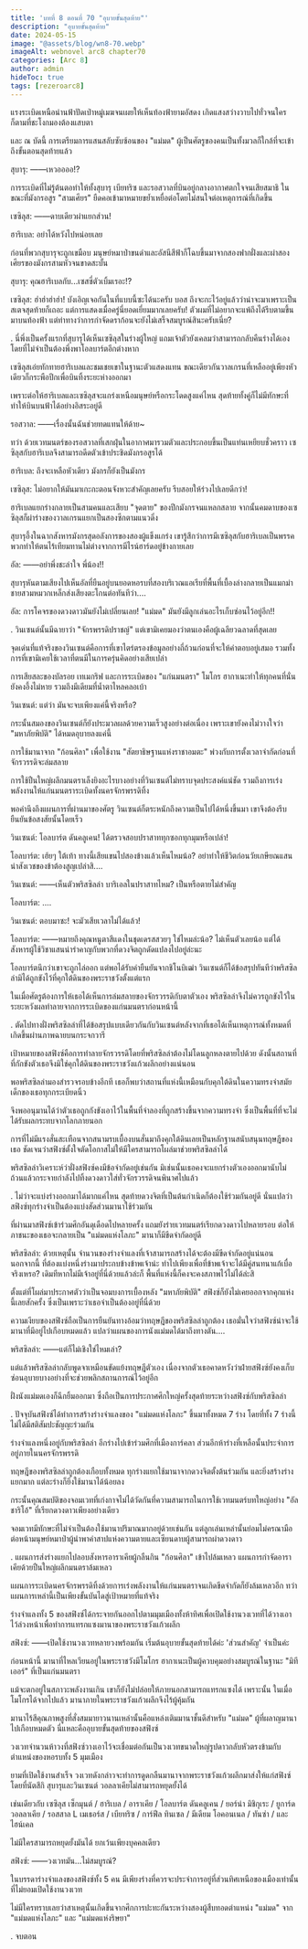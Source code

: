 ```yaml
---
title: 'บทที่ 8 ตอนที่ 70 "อุบายขั้นสุดท้าย"'
description: "อุบายขั้นสุดท้าย"
date: 2024-05-15
image: "@assets/blog/wn8-70.webp"
imageAlt: webnovel arc8 chapter70
categories: [Arc 8]
author: admin
hideToc: true
tags: [rezeroarc8]
---
```


แรงระเบิดเหนือน่านฟ้าปัดเป่าหมู่เมฆจนเผยให้เห็นท้องฟ้ายามอัสดง เกิดแสงสว่างวาบไปทั่วจนใครก็ตามที่ชะโงกมองต้องแสบตา

และ ณ บัดนี้ การเตรียมการแสนสลับซับซ้อนของ "แม่มด" ผู้เป็นศัตรูของคนเป็นทั้งมวลก็ใกล้ที่จะเข้าถึงขั้นตอนสุดท้ายแล้ว

สุบารุ: ――เหวออออ!?

การระเบิดที่ไม่รู้ต้นตอทำให้ทั้งสุบารุ เบียทริซ และรอสวาลที่บินอยู่กลางอากาศตกใจจนเสียสมาธิ ในขณะที่มังกรอสูร "สามเศียร" ยืดคอเข้ามาหมายขย้ำเหยื่อต่อโดยไม่สนใจต่อเหตุการณ์ที่เกิดขึ้น

เซซิลุส: ――ดาบเดียวผ่าแยกส่วน!

ฮาริเบล: อย่าได้หวังไปหน่อยเลย

ก่อนที่พวกสุบารุจะถูกเขมือบ มนุษย์หมาป่าขนดำและอัสนีสีฟ้าก็โฉบขึ้นมาจากสองฟากฝั่งและผ่าสองเศียรของมังกรสามหัวจนขาดสะบั้น

สุบารุ: คุณฮาริเบลกับ...เซสซี่ตัวเบิ้มเรอะ!?

เซซิลุส: ฮ่าฮ่าฮ่าฮ่า! บังเอิญเจอกันในที่แบบนี้ซะได้นะครับ บอส ถึงจะกะไว้อยู่แล้วว่าน่าจะมาเพราะเป็นสเตจสุดท้ายก็เถอะ แต่การแสดงเมื่อครู่นี่ยอดเยี่ยมมากเลยครับ! ตัวผมที่ไม่อยากจะแพ้ถึงได้รีบตามขึ้นมาบนท้องฟ้า แต่ท่าทางว่าการกำจัดดราก้อนจะยังไม่เสร็จสมบูรณ์สินะครับเนี่ย?

.
นี่พึ่งเป็นครั้งแรกที่สุบารุได้เห็นเซซิลุสในร่างผู้ใหญ่ แถมเจ้าตัวยังเคลมว่าสามารถกลับคืนร่างได้เองโดยที่ไม่จำเป็นต้องพึ่งพาโอลบาร์ตอีกต่างหาก

เซซิลุสเอ่ยทักทายฮาริเบลและชมเชยเขาในฐานะตัวแสดงแทน ขณะเดียวกันวาลเกรนที่เหลืออยู่เพียงหัวเดียวก็กระพือปีกเพื่อบินทิ้งระยะห่างออกมา

เพราะต่อให้ฮาริเบลและเซซิลุสจะแกร่งเหนือมนุษย์หรือกระโดดสูงแค่ไหน สุดท้ายทั้งคู่ก็ไม่มีทักษะที่ทำให้บินบนฟ้าได้อย่างอิสระอยู่ดี

รอสวาล: ――เรื่องนั้นฉันช่วยทดแทนให้ด้าย~

ทว่า ด้วยเวทมนตร์ของรอสวาลที่เสกฝุ่นในอากาศมารวมตัวและประกอบขึ้นเป็นแท่นเหยียบชั่วคราว เซซิลุสกับฮาริเบลจึงสามารถดีดตัวเข้าประชิดมังกรอสูรได้

ฮาริเบล: ถึงจะเหลือหัวเดียว มังกรก็ยังเป็นมังกร

เซซิลุส: ไม่อยากให้มันมาเกะกะตอนจังหวะสำคัญเลยครับ รีบสอยให้ร่วงไปเลยดีกว่า!

ฮาริเบลแยกร่างกลายเป็นสามคนและเสียบ "จุดตาย" ของปีกมังกรจนแหลกสลาย จากนั้นคมดาบของเซซิลุสก็ผ่าร่างของวาลเกรนแยกเป็นสองซีกตามแนวดิ่ง

สุบารุอึ้งในฉากสังหารมังกรสุดอลังการของสองผู้แข็งแกร่ง เขารู้สึกว่าการมีเซซิลุสกับฮาริเบลเป็นพรรคพวกทำให้ตนไร้เทียมทานไม่ต่างจากการมีไรน์ฮาร์ดอยู่ข้างกายเลย

อัล: ――อย่าพึ่งชะล่าใจ พี่น้อง!!

สุบารุหันตามเสียงไปเห็นอัลที่ยืนอยู่บนยอดหอรบที่สองบริเวณแอเรียที่พื้นที่เบื้องล่างกลายเป็นแมกม่า ชายสวมหมวกเหล็กส่งเสียงตะโกนต่อทันทีว่า....

อัล: การโคจรของดวงดาวมันยังไม่เปลี่ยนเลย! "แม่มด" มันยังมีลูกเล่นอะไรเก็บซ่อนไว้อยู่อีก!!

.
วินเซนต์นั้นมีฉายาว่า "จักรพรรดิปราชญ์" แต่เขามิเคยมองว่าตนเองคือผู้เฉลียวฉลาดที่สุดเลย

จุดเด่นที่แท้จริงของวินเซนต์คือการที่เขาไตร่ตรองข้อมูลอย่างถี่ถ้วนก่อนที่จะให้คำตอบอยู่เสมอ รวมทั้งการที่เขามิเคยใช้เวลาที่ตนมีในการครุ่นคิดอย่างเสียเปล่า

การเสียสละของบัลรอย เทเมกริฟ และการระเบิดของ "แก่นมนตรา" โมโกร ฮากาเนะทำให้ทุกคนที่นั่นยังคงอึ้งไม่หาย รวมถึงมีเดียมที่น้ำตาไหลคลอเบ้า

วินเซนต์: แต่ว่า มันจะจบเพียงแค่นี้จริงหรือ?

กระนั้นสมองของวินเซนต์ก็ยังประมวลผลด้วยความเร็วสูงอย่างต่อเนื่อง เพราะเขายังคงไม่วางใจว่า "มหาภัยพิบัติ" ได้หมดอุบายลงแค่นี้

การใช้มานาจาก "ก้อนศิลา" เพื่อใช้งาน "สัตยาธิษฐานแห่งราชาอมตะ" พ่วงกับการตั้งเวลาจำกัดก่อนที่จักรวรรดิจะล่มสลาย

การใช้ปืนใหญ่ผลึกมนตราเล็งยิงอะไรบางอย่างที่วินเซนต์ไม่ทราบจุดประสงค์แน่ชัด รวมถึงการเร่งพลังงานให้แก่นมนตราระเบิดทั้งนครจักรพรรดิทิ้ง

พอคำนึงถึงแผนการที่ผ่านมาของศัตรู วินเซนต์ก็ตระหนักถึงความเป็นไปได้หนึ่งขึ้นมา เขาจึงต้องรีบยืนยันข้อสงสัยนั้นโดยเร็ว

วินเซนต์: โอลบาร์ต ดันคลูเคน! ได้ตรวจสอบปราสาททุกซอกทุกมุมหรือเปล่า!

โอลบาร์ต: เฮ้ยๆ ใต้เท้า ทางนี้เสียแขนไปสองข้างแล้วเห็นไหมน้อ? อย่าทำให้ชีวิตก่อนวัยเกษียณแสนน่าสังเวชของข้าต้องสูญเปล่าสิ....

วินเซนต์: ――เห็นตัวพริสซิลล่า บาริเอลในปราสาทไหม? เป็นหรือตายไม่สำคัญ

โอลบาร์ต: ....

วินเซนต์: ตอบมาซะ! จะมัวเสียเวลาไม่ได้แล้ว!

โอลบาร์ต: ――หมายถึงคุณหนูตาสีแดงในชุดเดรสสวยๆ ใช่ไหมล่ะน้อ? ไม่เห็นตัวเลยน้อ แต่ได้สังหารผู้ใช้วิชาแสนน่ารำคาญกับพวกที่ดวงจิตถูกดัดแปลงไปอยู่ล่ะนะ

โอลบาร์ตนึกว่าเขาจะถูกไล่ออก แต่พอได้รับคำยืนยันจากชิโนบิเฒ่า วินเซนต์ก็ได้ข้อสรุปทันทีว่าพริสซิลล่ามิได้ถูกขังไว้ที่คุกใต้ดินของพระราชวังตั้งแต่แรก

ในเมื่อศัตรูต้องการให้เธอได้เห็นการล่มสลายของจักรวรรดิกับตาตัวเอง พริสซิลล่าจึงไม่ควรถูกขังไว้ในระยะหวังผลทำลายจากการระเบิดของแก่นมนตราก่อนหน้านี้

.
ตัดไปทางฝั่งพริสซิลล่าที่ได้ข้อสรุปแบบเดียวกันกับวินเซนต์หลังจากที่เธอได้เห็นเหตุการณ์ทั้งหมดที่เกิดขึ้นผ่านภาพฉายบนกระจกวารี

เป้าหมายของสฟิงซ์คือการทำลายจักรวรรดิโดยที่พริสซิลล่าต้องไม่โดนลูกหลงตายไปด้วย ดังนั้นสถานที่ที่กักขังตัวเธอจึงมิใช่คุกใต้ดินของพระราชวังแก้วผลึกอย่างแน่นอน

พอพริสซิลล่ามองสำรวจรอบข้างอีกที เธอก็พบว่าสถานที่แห่งนี้เหมือนกับคุกใต้ดินในความทรงจำสมัยเด็กของเธอทุกกระเบียดนิ้ว

จึงพออนุมานได้ว่าตัวเธอถูกกังขังเอาไว้ในพื้นที่จำลองที่ถูกสร้างขึ้นจากความทรงจำ ซึ่งเป็นพื้นที่ที่จะไม่ได้รับผลกระทบจากโลกภายนอก

การที่ไม่มีแรงสั่นสะเทือนจากสนามรบเบื้องบนสั่นมาถึงคุกใต้ดินเลยเป็นหลักฐานสนับสนุนทฤษฎีของเธอ ชัดเจนว่าสฟิงซ์ตั้งใจตัดโอกาสไม่ให้มีใครสามารถโผล่มาช่วยพริสซิลล่าได้

พริสซิลล่าวิเคราะห์ว่าฝั่งสฟิงซ์คงมีข้อจำกัดอยู่เช่นกัน มิเช่นนั้นเธอคงจะแยกร่างตัวเองออกมานับไม่ถ้วนแล้วกระจายกำลังไปทิ้งดวงดาวใส่ทั่วจักรวรรดิจนพินาศไปแล้ว

.
ไม่ว่าจะแบ่งร่างออกมาได้มากแค่ไหน สุดท้ายดวงจิตที่เป็นต้นกำเนิดก็ต้องใช้ร่วมกันอยู่ดี นั่นแปลว่าสฟิงซ์ทุกร่างจำเป็นต้องแบ่งสัดส่วนมานาใช้ร่วมกัน

ที่ผ่านมาสฟิงซ์เข้าร่วมศึกอันดุเดือดไปหลายครั้ง แถมยังร่ายเวทมนตร์เรียกดวงดาวไปหลายรอบ ต่อให้ภาชนะของเธอจะกลายเป็น "แม่มดแห่งโลภะ" มานาก็มีขีดจำกัดอยู่ดี

พริสซิลล่า: ด้วยเหตุนั้น จำนวนของร่างจำแลงที่เจ้าสามารถสร้างได้จะต้องมีขีดจำกัดอยู่แน่นอน นอกจากนี้ ที่ต้องแบ่งหนึ่งร่างมาประกบข้างข้าพเจ้าน่ะ ทำไปเพียงเพื่อที่ข้าพเจ้าจะได้มีคู่สนทนาแก้เบื่อจริงเหรอ? เดิมทีหากไม่มีเจ้าอยู่ที่นี่ด้วยแล้วล่ะก็ พื้นที่แห่งนี้ก็คงจะคงสภาพไว้ไม่ได้ล่ะสิ

ตั้งแต่ที่โผล่มาประกาศตัวว่าเป็นจอมบงการเบื้องหลัง "มหาภัยพิบัติ" สฟิงซ์ก็ยังไม่เคยออกจากคุกแห่งนี้เลยสักครั้ง ซึ่งเป็นเพราะว่าเธอจำเป็นต้องอยู่ที่นี่ด้วย

ความเงียบของสฟิงซ์ถือเป็นการยืนยันทางอ้อมว่าทฤษฎีของพริสซิลล่าถูกต้อง เธอมั่นใจว่าสฟิงซ์น่าจะใช้มานาที่มีอยู่ไปเกือบหมดแล้ว แปลว่าแผนของการนังแม่มดได้มาถึงทางตัน....

พริสซิลล่า: ――แต่ก็ไม่เชิงใช่ไหมเล่า?

แต่แล้วพริสซิลล่ากลับพูดจาเหมือนขัดแย้งทฤษฎีตัวเอง เนื่องจากตัวเธอคาดหวังว่าฝ่ายสฟิงซ์ยังคงเก็บซ่อนอุบายบางอย่างที่จะช่วยพลิกสถานการณ์ไว้อยู่อีก

ฝั่งนังแม่มดเองก็ฉีกยิ้มออกมา ซึ่งถือเป็นการประกาศศึกใหญ่ครั้งสุดท้ายระหว่างสฟิงซ์กับพริสซิลล่า

.
ปัจจุบันสฟิงซ์ได้ทำการสร้างร่างจำแลงของ "แม่มดแห่งโลภะ" ขึ้นมาทั้งหมด 7 ร่าง โดยที่ทั้ง 7 ร่างนี้ไม่ได้มีสติสัมปะชัญญะร่วมกัน

ร่างจำแลงหนึ่งอยู่กับพริสซิลล่า อีกร่างไปเข้าร่วมศึกที่เมืองการ์คลา ส่วนอีกห้าร่างที่เหลือนั้นประจำการอยู่ภายในนครจักรพรรดิ

ทฤษฎีของพริสซิลล่าถูกต้องเกือบทั้งหมด ทุกร่างแยกใช้มานาจากดวงจิตตั้งต้นร่วมกัน และยิ่งสร้างร่างแยกมาก แต่ละร่างก็ยิ่งใช้มานาได้น้อยลง

กระนั้นคุณสมบัติของจอมเวทที่เก่งกาจไม่ได้วัดกันที่ความสามารถในการใช้เวทมนตร์บทใหญ่อย่าง "อัล ชาริโอ้" ที่เรียกดวงดาวเพียงอย่างเดียว

จอมเวทมีทักษะที่ไม่จำเป็นต้องใช้มานาปริมาณมากอยู่ด้วยเช่นกัน แต่ลูกเล่นเหล่านั้นย่อมไม่ครณามือต่อหน้ามนุษย์หมาป่าผู้นำพาคำสาปแห่งความตายและเซียนดาบผู้สามารถผ่าดวงดาว

.
แผนการส่งร่างแยกไปลอบสังหารอาราเคียผู้กลืนกิน "ก้อนศิลา" เข้าไปล้มเหลว แผนการกำจัดอาราเคียด้วยปืนใหญ่ผลึกมนตราล้มเหลว

แผนการระเบิดนครจักรพรรดิทิ้งด้วยการเร่งพลังงานให้แก่นมนตราจนเกิดขีดจำกัดก็ยังล้มเหลวอีก ทว่า แผนการเหล่านี้เป็นเพียงขั้นบันไดสู่เป้าหมายที่แท้จริง

ร่างจำแลงทั้ง 5 ของสฟิงซ์ได้กระจายกันออกไปตามมุมเมืองทั้งห้าทิศเพื่อเปิดใช้งานวงเวทที่ได้วางเอาไว้ล่วงหน้าเพื่อทำการแทรกแซงมานาของพระราชวังแก้วผลึก

สฟิงซ์: ――เปิดใช้งานวงเวทหลายวงพร้อมกัน เริ่มต้นอุบายขั้นสุดท้ายได้ค่ะ 'ส่วนสำคัญ' จำเป็นค่ะ

ก่อนหน้านี้ มานาที่ไหลเวียนอยู่ในพระราชวังมีโมโกร ฮากาเนะเป็นผู้ควบคุมอย่างสมบูรณ์ในฐานะ "มิทีเออร์" ที่เป็นแก่นมนตรา

แม้จะตกอยู่ในสภาวะพลังงานเกิน เขาก็ยังไม่ปล่อยให้ภายนอกสามารถแทรกแซงได้ เพราะนั้น ในเมื่อโมโกรได้จากไปแล้ว มานาภายในพระราชวังแก้วผลึกจึงไร้ผู้คุ้มกัน

มานาไร้สีคุณภาพสูงที่สั่งสมมายาวนานเหล่านั้นคือแหล่งเติมมานาชั้นดีสำหรับ "แม่มด" ผู้ที่ผลาญมานาไปเกือบหมดตัว นี่แหละคืออุบายขั้นสุดท้ายของสฟิงซ์

วงเวทจำนวนห้าวงที่สฟิงซ์วางเอาไว้จะเชื่อมต่อกันเป็นวงเวทขนาดใหญ่รูปดาวกลับหัวตรงข้ามกับตำแหน่งของหอรบทั้ง 5 มุมเมือง

ยามที่เปิดใช้งานสำเร็จ วงเวทดังกล่าวจะทำการดูดกลืนมานาจากพระราชวังแก้วผลึกมาส่งให้แก่สฟิงซ์ โดยที่นัตสึกิ สุบารุและวินเซนต์ วอลลาเคียไม่สามารถหยุดยั้งได้

เช่นเดียวกับ เซซิลุส เซ็กมุนต์ / ฮาริเบล / อาราเคีย / โอลบาร์ต ดันคลูเคน / ยอร์น่า มิชิกุเระ / ยูการ์ด วอลลาเคีย / รอสสาล L เมเธอร์ส / เบียทริซ / การ์ฟีล ทินเซล / มีเดียม โอคอนเนล / ทันซ่า / และไฮน์เคล

ไม่มีใครสามารถหยุดยั้งมันได้ ยกเว้นเพียงบุคคลเดียว

สฟิงซ์: ――วงเวทมัน...ไม่สมบูรณ์?

ในบรรดาร่างจำแลงของสฟิงซ์ทั้ง 5 คน มีเพียงร่างที่ควรจะประจำการอยู่ที่ส่วนทิศเหนือของเมืองเท่านั้นที่ไม่ยอมเปิดใช้งานวงเวท

ไม่มีใครทราบเลยว่าสาเหตุนั้นเกิดขึ้นจากศึกการปะทะกันระหว่างสองผู้สืบทอดตำแหน่ง "แม่มด" จาก "แม่มดแห่งโลภะ" และ "แม่มดแห่งริษยา"

.
จบตอน

